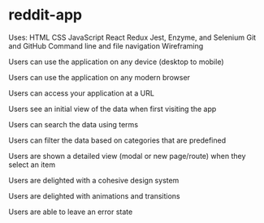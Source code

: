# reddit-app

Uses:
HTML
CSS
JavaScript
React
Redux
Jest, Enzyme, and Selenium
Git and GitHub
Command line and file navigation
Wireframing


Users can use the application on any device (desktop to mobile)

Users can use the application on any modern browser

Users can access your application at a URL

Users see an initial view of the data when first visiting the app

Users can search the data using terms

Users can filter the data based on categories that are predefined

Users are shown a detailed view (modal or new page/route) when they select an item

Users are delighted with a cohesive design system

Users are delighted with animations and transitions

Users are able to leave an error state
